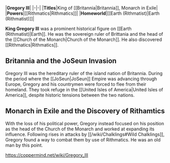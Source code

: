 |**Gregory III**|
|-|-|
|**Titles**|King of [[Britannia\|Britannia]], Monarch in Exile|
|**Powers**|[[Rithmatics\|Rithmatics]]|
|**Homeworld**|[[Earth (Rithmatist)\|Earth (Rithmatist)]]|

**King Gregory III** was a prominent historical figure on [[Earth (Rithmatist)\|Earth]]. He was the sovereign ruler of Brittania and the head of the [[Church of the Monarch\|Church of the Monarch]]. He also discovered [[Rithmatics\|Rithmatics]].

## Britannia and the JoSeun Invasion
Gregory III was the hereditary ruler of the island nation of Britannia. During the period where the [[JoSeun\|JoSeun]] Empire was advancing through Europe, Gregory and his countrymen were forced to flee from their homeland. They took refuge in the [[United Isles of America\|United Isles of America]], despite historic tensions between the two nations.

## Monarch in Exile and the Discovery of Rithamtics
With the loss of his political power, Gregory instead focused on his position as the head of the Church of the Monarch and worked at expanding its influence.
Following rises in attacks by [[/wiki/Chalklings#Wild Chalklings]], Gregory found a way to combat them by use of Rithmatics. He was an old man by this point.



https://coppermind.net/wiki/Gregory_III